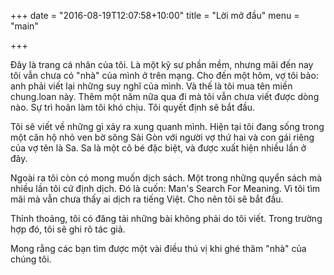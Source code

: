 +++
date = "2016-08-19T12:07:58+10:00"
title = "Lời mở đầu"
menu = "main"

+++

Đây là trang cá nhân của tôi. Là một kỹ sư phần mềm, nhưng mãi đến nay tôi vẫn chưa có "nhà" của mình ở trên mạng. Cho đến một hôm, vợ tôi bảo: anh phải viết lại những suy nghĩ của mình. Và thế là tôi mua tên miền chung.loan này. Thêm một năm nữa qua đi mà tôi vẫn chưa viết được dòng nào. Sự trì hoãn làm tôi khó chịu. Tôi quyết định sẽ bắt đầu.

Tôi sẽ viết về những gì xảy ra xung quanh mình. Hiện tại tôi đang sống trong một căn hộ nhỏ ven bờ sông Sài Gòn với người vợ thứ hai và con gái riêng của vợ tên là Sa. Sa là một cô bé đặc biệt, và được xuất hiện nhiều lần ở đây.

Ngoài ra tôi còn có mong muốn dịch sách. Một trong những quyển sách mà nhiều lần tôi cứ định dịch. Đó là cuốn: Man's Search For Meaning. Vì tôi tìm mãi mà vẫn chưa thấy ai dịch ra tiếng Việt. Cho nên tôi sẽ bắt đầu.

Thỉnh thoảng, tôi có đăng tải những bài không phải do tôi viết. Trong trường hợp đó, tôi sẽ ghi rõ tác giả.

Mong rằng các bạn tìm được một vài điều thú vị khi ghé thăm "nhà" của chúng tôi.
